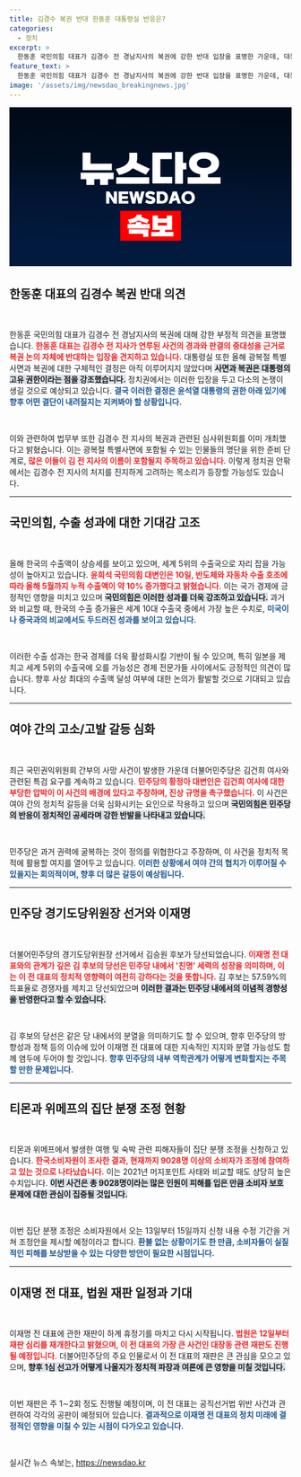 ```yaml
---
title: 김경수 복권 반대 한동훈 대통령실 반응은?
categories:
  - 정치
excerpt: >
  한동훈 국민의힘 대표가 김경수 전 경남지사의 복권에 강한 반대 입장을 표명한 가운데, 대통령실은 원론적 입장을 내놔 정치적 긴장이 고조되고 있다. 복권 여부는 윤 대통령의 결정에 달린 상황, 과연 어떤 결단이 나올지 주목된다.
feature_text: >
  한동훈 국민의힘 대표가 김경수 전 경남지사의 복권에 강한 반대 입장을 표명한 가운데, 대통령실은 원론적 입장을 내놔 정치적 긴장이 고조되고 있다. 복권 여부는 윤 대통령의 결정에 달린 상황, 과연 어떤 결단이 나올지 주목된다.
image: '/assets/img/newsdao_breakingnews.jpg'
---
```


<p><img src="/assets/img/newsdao_breakingnews.jpg" alt="koreaapp 속보" /></p>

<h2 data-ke-size="size26">한동훈 대표의 김경수 복권 반대 의견</h2>

<p data-ke-size="size16">&nbsp;</p>

<p>한동훈 국민의힘 대표가 김경수 전 경남지사의 복권에 대해 강한 부정적 의견을 표명했습니다. <b><span style="color: #ee2323;">한동훈 대표는 김경수 전 지사가 연루된 사건의 경과와 판결의 중대성을 근거로 복권 논의 자체에 반대하는 입장을 견지하고 있습니다.</span></b> 대통령실 또한 올해 광복절 특별사면과 복권에 대한 구체적인 결정은 아직 이루어지지 않았다며 <b><span style="background-color: #21538527;">사면과 복권은 대통령의 고유 권한이라는 점을 강조했습니다.</span></b> 정치권에서는 이러한 입장을 두고 다소의 논쟁이 생길 것으로 예상되고 있습니다. <b><span style="color: #1a5490;">결국 이러한 결정은 윤석열 대통령의 권한 아래 있기에 향후 어떤 결단이 내려질지는 지켜봐야 할 상황입니다.</span></b></p>

<p data-ke-size="size16">&nbsp;</p>

<p>이와 관련하여 법무부 또한 김경수 전 지사의 복권과 관련된 심사위원회를 이미 개최했다고 밝혔습니다. 이는 광복절 특별사면에 포함될 수 있는 인물들의 명단을 위한 준비 단계로, <b><span style="color: #ee2323;">많은 이들이 김 전 지사의 이름이 포함될지 주목하고 있습니다.</span></b> 이렇게 정치권 안팎에서는 김경수 전 지사의 처지를 진지하게 고려하는 목소리가 등장할 가능성도 있습니다.</p>

<hr>

<h2 data-ke-size="size26">국민의힘, 수출 성과에 대한 기대감 고조</h2>

<p data-ke-size="size16">&nbsp;</p>

<p>올해 한국의 수출액이 상승세를 보이고 있으며, 세계 5위의 수출국으로 자리 잡을 가능성이 높아지고 있습니다. <b><span style="color: #ee2323;">윤희석 국민의힘 대변인은 10일, 반도체와 자동차 수출 호조에 따라 올해 5월까지 누적 수출액이 약 10% 증가했다고 밝혔습니다.</span></b> 이는 국가 경제에 긍정적인 영향을 미치고 있으며 <b><span style="background-color: #21538527;">국민의힘은 이러한 성과를 더욱 강조하고 있습니다.</span></b> 과거와 비교할 때, 한국의 수출 증가율은 세계 10대 수출국 중에서 가장 높은 수치로, <b><span style="color: #1a5490;">미국이나 중국과의 비교에서도 두드러진 성과를 보이고 있습니다.</span></b></p>

<p data-ke-size="size16">&nbsp;</p>

<p>이러한 수출 성과는 한국 경제를 더욱 활성화시킬 기반이 될 수 있으며, 특히 일본을 제치고 세계 5위의 수출국에 오를 가능성은 경제 전문가들 사이에서도 긍정적인 의견이 많습니다. 향후 사상 최대의 수출액 달성 여부에 대한 논의가 활발할 것으로 기대되고 있습니다.</p>

<hr>

<h2 data-ke-size="size26">여야 간의 고소/고발 갈등 심화</h2>

<p data-ke-size="size16">&nbsp;</p>

<p>최근 국민권익위원회 간부의 사망 사건이 발생한 가운데 더불어민주당은 김건희 여사와 관련된 특검 요구를 계속하고 있습니다. <b><span style="color: #ee2323;">민주당의 황정아 대변인은 김건희 여사에 대한 부당한 압박이 이 사건의 배경에 있다고 주장하며, 진상 규명을 촉구했습니다.</span></b> 이 사건은 여야 간의 정치적 갈등을 더욱 심화시키는 요인으로 작용하고 있으며 <b><span style="background-color: #21538527;">국민의힘은 민주당의 반응이 정치적인 공세라며 강한 반발을 나타내고 있습니다.</span></b> </p>

<p data-ke-size="size16">&nbsp;</p>

<p>민주당은 과거 권력에 굴복하는 것이 정의를 위협한다고 주장하며, 이 사건을 정치적 목적에 활용할 여지를 열어두고 있습니다. <b><span style="color: #1a5490;">이러한 상황에서 여야 간의 협치가 이루어질 수 있을지는 회의적이며, 향후 더 많은 갈등이 예상됩니다.</span></b></p>

<hr>

<h2 data-ke-size="size26">민주당 경기도당위원장 선거와 이재명</h2>

<p data-ke-size="size16">&nbsp;</p>

<p>더불어민주당의 경기도당위원장 선거에서 김승원 후보가 당선되었습니다. <b><span style="color: #ee2323;">이재명 전 대표와의 관계가 깊은 김 후보의 당선은 민주당 내에서 '친명' 세력의 성장을 의미하며, 이는 이 전 대표의 정치적 영향력이 여전히 강하다는 것을 뜻합니다.</span></b> 김 후보는 57.59%의 득표율로 경쟁자를 제치고 당선되었으며 <b><span style="background-color: #21538527;">이러한 결과는 민주당 내에서의 이념적 경향성을 반영한다고 할 수 있습니다.</span></b> </p>

<p data-ke-size="size16">&nbsp;</p>

<p>김 후보의 당선은 같은 당 내에서의 분열을 의미하기도 할 수 있으며, 향후 민주당의 방향성과 정책 등의 이슈에 있어 이재명 전 대표에 대한 지속적인 지지와 분열 가능성도 함께 염두에 두어야 할 것입니다. <b><span style="color: #1a5490;">향후 민주당의 내부 역학관계가 어떻게 변화할지는 주목할 만한 문제입니다.</span></b></p>

<hr>

<h2 data-ke-size="size26">티몬과 위메프의 집단 분쟁 조정 현황</h2>

<p data-ke-size="size16">&nbsp;</p>

<p>티몬과 위메프에서 발생한 여행 및 숙박 관련 피해자들이 집단 분쟁 조정을 신청하고 있습니다. <b><span style="color: #ee2323;">한국소비자원이 조사한 결과, 현재까지 9028명 이상의 소비자가 조정에 참여하고 있는 것으로 나타났습니다.</span></b> 이는 2021년 머지포인트 사태와 비교할 때도 상당히 높은 수치입니다. <b><span style="background-color: #21538527;">이번 사건은 총 9028명이라는 많은 인원이 피해를 입은 만큼 소비자 보호 문제에 대한 관심이 집중될 것입니다.</span></b> </p>

<p data-ke-size="size16">&nbsp;</p>

<p>이번 집단 분쟁 조정은 소비자원에서 오는 13일부터 15일까지 신청 내용 수정 기간을 거쳐 조정안을 제시할 예정이라고 합니다. <b><span style="color: #1a5490;">환불 없는 상황이기도 한 만큼, 소비자들이 실질적인 피해를 보상받을 수 있는 다양한 방안이 필요한 시점입니다.</span></b></p>

<hr>

<h2 data-ke-size="size26">이재명 전 대표, 법원 재판 일정과 기대</h2>

<p data-ke-size="size16">&nbsp;</p>

<p>이재명 전 대표에 관한 재판이 하계 휴정기를 마치고 다시 시작됩니다. <b><span style="color: #ee2323;">법원은 12일부터 재판 심리를 재개한다고 밝혔으며, 이 전 대표의 가장 큰 사건인 대장동 관련 재판도 진행될 예정입니다.</span></b> 더불어민주당의 주요 인물로서 이 전 대표의 재판은 큰 관심을 모으고 있으며, <b><span style="background-color: #21538527;">향후 1심 선고가 어떻게 나올지가 정치적 파장과 여론에 큰 영향을 미칠 것입니다.</span></b> </p>

<p data-ke-size="size16">&nbsp;</p>

<p>이번 재판은 주 1∼2회 정도 진행될 예정이며, 이 전 대표는 공직선거법 위반 사건과 관련하여 각각의 공판이 예정되어 있습니다. <b><span style="color: #1a5490;">결과적으로 이재명 전 대표의 정치 미래에 결정적인 영향을 미칠 수 있는 시점이 다가오고 있습니다.</span></b></p>

<p data-ke-size="size16">&nbsp;</p>
실시간 뉴스 속보는, <a href="https://newsdao.kr" rel="dofollow">https://newsdao.kr</a>


